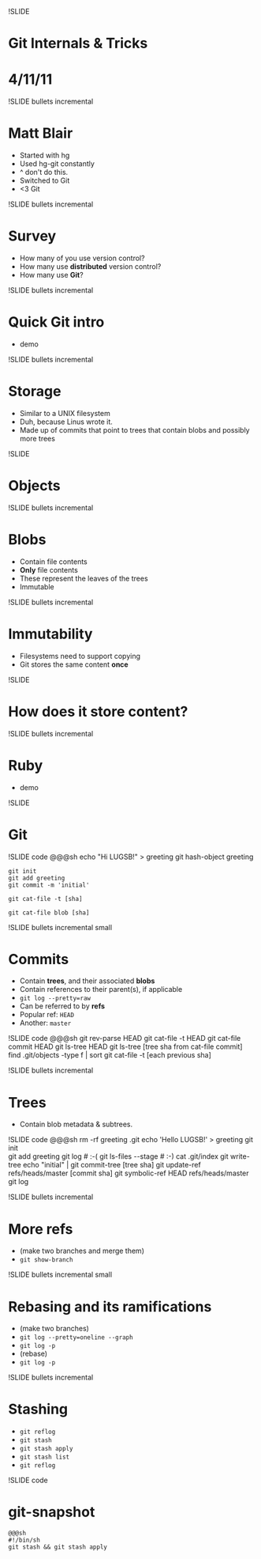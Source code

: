 !SLIDE
# Git Internals & Tricks #
# 4/11/11 #

!SLIDE bullets incremental
# Matt Blair #

* Started with hg
* Used hg-git constantly
* ^ don't do this.
* Switched to Git
* <3 Git

!SLIDE bullets incremental
# Survey #

* How many of you use version control?
* How many use **distributed** version control?
* How many use **Git**?

!SLIDE bullets incremental
# Quick Git intro #

* demo

!SLIDE bullets incremental
# Storage #

* Similar to a UNIX filesystem
* Duh, because Linus wrote it.
* Made up of commits that point to trees that contain blobs and possibly more trees

!SLIDE
# Objects #

!SLIDE bullets incremental
# Blobs #

* Contain file contents
* **Only** file contents
* These represent the leaves of the trees
* Immutable

!SLIDE bullets incremental
# Immutability #

* Filesystems need to support copying
* Git stores the same content **once**

!SLIDE
# How does it store content? #

!SLIDE bullets incremental
# Ruby #

* demo

!SLIDE
# Git #

!SLIDE code
	@@@sh
	echo "Hi LUGSB!" > greeting
	git hash-object greeting

	git init
	git add greeting
	git commit -m 'initial'

	git cat-file -t [sha]

	git cat-file blob [sha]

!SLIDE bullets incremental small
# Commits #

* Contain **trees**, and their associated **blobs**
* Contain references to their parent(s), if applicable
* `git log --pretty=raw`
* Can be referred to by **refs**
* Popular ref: `HEAD`
* Another: `master`

!SLIDE code
	@@@sh
	git rev-parse HEAD
	git cat-file -t HEAD
	git cat-file commit HEAD
	git ls-tree HEAD
	git ls-tree [tree sha from cat-file commit]
	find .git/objects -type f | sort
	git cat-file -t [each previous sha]

!SLIDE bullets incremental
# Trees #

* Contain blob metadata & subtrees.

!SLIDE code
	@@@sh
	rm -rf greeting .git
	echo 'Hello LUGSB!' > greeting
	git init	
	git add greeting
	git log # :-(
	git ls-files --stage # :-)
	cat .git/index
	git write-tree
	echo "initial" | git commit-tree [tree sha]
	git update-ref refs/heads/master [commit sha]
	git symbolic-ref HEAD refs/heads/master
	git log

!SLIDE bullets incremental
# More refs #

* (make two branches and merge them)
* `git show-branch`

!SLIDE bullets incremental small
# Rebasing and its ramifications

* (make two branches)
* `git log --pretty=oneline --graph`
* `git log -p`
* (rebase)
* `git log -p`

!SLIDE bullets incremental
# Stashing #

* `git reflog`
* `git stash`
* `git stash apply`
* `git stash list`
* `git reflog`

!SLIDE code
# git-snapshot #
	@@@sh
	#!/bin/sh
	git stash && git stash apply
